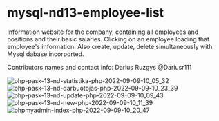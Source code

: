 # mysql-nd13-employee-list
Information website for the company, containing all employees and positions and their basic salaries. Clicking on an employee loading that employee's information. 
Also create, update, delete simultaneously with Mysql dabase incorported.

Contributors names and contact info: Darius Ruzgys @Dariusr111

![php-pask-13-nd-statistika-php-2022-09-09-10_05_32](https://user-images.githubusercontent.com/106965568/189291747-90b927d7-309b-4a91-b230-b5b831725394.png)
![php-pask-13-nd-darbuotojas-php-2022-09-09-10_23_39](https://user-images.githubusercontent.com/106965568/189295042-793b9f74-d3c1-44c1-bfa4-cda1db9364d2.png)
![php-pask-13-nd-update-php-2022-09-09-10_09_43](https://user-images.githubusercontent.com/106965568/189292252-3fa14b61-b82d-429d-9d51-d13cd15c774d.png)
![php-pask-13-nd-new-php-2022-09-09-10_11_39](https://user-images.githubusercontent.com/106965568/189292586-05e4b5c3-7589-4a93-8690-fdc0d63eaac4.png)
![phpmyadmin-index-php-2022-09-09-10_20_47](https://user-images.githubusercontent.com/106965568/189294472-812beeef-1717-4f45-9ccd-fffafb248c6d.png)

 

